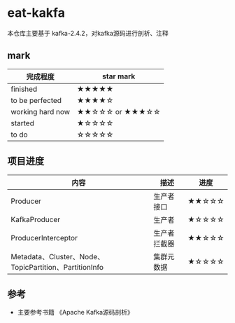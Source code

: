 # eat-kakfa
本仓库主要基于 kafka-2.4.2，对kafka源码进行剖析、注释



## mark

| 完成程度         | star mark        |
| ---------------- | ---------------- |
| finished         | ★★★★★            |
| to be perfected  | ★★★★☆            |
| working hard now | ★★☆☆☆  or  ★★★☆☆ |
| started          | ★☆☆☆☆            |
| to do            | ☆☆☆☆☆            |

## 项目进度

| 内容                                                   | 描述         | 进度  |
| ------------------------------------------------------ | ------------ | ----- |
| Producer                                               | 生产者接口   | ★★☆☆☆ |
| KafkaProducer                                          | 生产者       | ★☆☆☆☆ |
| ProducerInterceptor                                    | 生产者拦截器 | ★★☆☆☆ |
| Metadata、Cluster、Node、TopicPartition、PartitionInfo | 集群元数据   | ★☆☆☆☆ |



## 参考

- 主要参考书籍 《Apache Kafka源码剖析》

